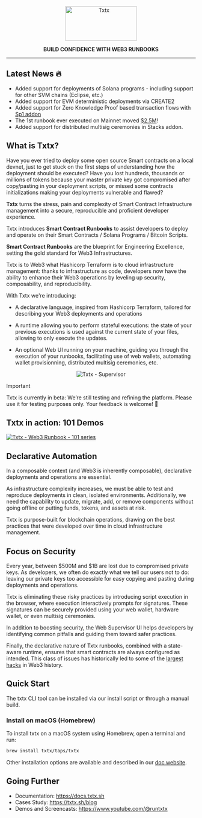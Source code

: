 <div align="center">

<picture>
  <source media="(prefers-color-scheme: dark)" srcset="https://raw.githubusercontent.com/txtx/txtx/main/doc/assets/dark-theme.png">
  <source media="(prefers-color-scheme: light)" srcset="https://raw.githubusercontent.com/txtx/txtx/main/doc/assets/light-theme.png">
  <img alt="Txtx" width="190" height="92" style="max-width: 100%;">
</picture>

**BUILD CONFIDENCE WITH WEB3 RUNBOOKS**
______________________________________________________________________

<!-- [![License](https://img.shields.io/badge/License-Apache2-blue)](/LICENSE) -->
<!-- [![chat](https://img.shields.io/discord/1179456777406922913?logo=discord&logoColor=white&color=%235765F2)](https://discord.gg/rqXmWsn2ja) -->
</div>

## Latest News 🔥

- Added support for deployments of Solana programs - including support for other SVM chains (Eclipse, etc.)
- Added support for EVM deterministic deployments via CREATE2
- Added support for Zero Knowledge Proof based transaction flows with [Sp1 addon](https://github.com/txtx/txtx/pull/140)
- The 1st runbook ever executed on Mainnet moved [$2.5M](https://explorer.hiro.so/txid/70f0b5d238fae566756526678939307b18673bd864b6d74eb5f050b3f8226855?chain=mainnet&api=https://api.hiro.so)!
- Added support for distributed multisig ceremonies in Stacks addon.

## What is Txtx?

Have you ever tried to deploy some open source Smart contracts on a local devnet, just to get stuck on the first steps of understanding how the deployment should be executed? Have you lost hundreds, thousands or millions of tokens because your master private key got compromised after copy/pasting in your deployment scripts, or missed some contracts initializations making your deployments vulnerable and flawed?

**Txtx** turns the stress, pain and complexity of Smart Contract Infrastructure management into a secure, reproducible and proficient developer experience. 

Txtx introduces **Smart Contract Runbooks** to assist developers to deploy and operate on their Smart Contracts / Solana Programs / Bitcoin Scripts.

**Smart Contract Runbooks** are the blueprint for Engineering Excellence, setting the gold standard for Web3 Infrastructures. 

Txtx is to Web3 what Hashicorp Terraform is to cloud infrastructure management: thanks to infrastructure as code, developers now have the ability to enhance their Web3 operations by leveling up security, composability, and reproducibility.

With Txtx we're introducing:

- A declarative language, inspired from Hashicorp Terraform, tailored for describing your Web3 deployments and operations

- A runtime allowing you to perform stateful executions: the state of your previous executions is used against the current state of your files, allowing to only execute the updates.

- An optional Web UI running on your machine, guiding you through the execution of your runbooks, facilitating use of web wallets, automating wallet provisionning, distributed multisig ceremonies, etc.

<div align="center">
  <picture>
    <source srcset="https://raw.githubusercontent.com/txtx/txtx/main/doc/assets/supervisor.png">
    <img alt="Txtx - Supervisor" style="max-width: 60%;">
  </picture>
</div>

> [!IMPORTANT]
> Txtx is currently in beta: We’re still testing and refining the platform. Please use it for testing purposes only. Your feedback is welcome! 🙌

## Txtx in action: 101 Demos 

<a href="https://www.youtube.com/playlist?list=PL0FMgRjJMRzMcA23x6y_1lkxXUmuqOlKu">
  <picture>
    <source srcset="https://raw.githubusercontent.com/txtx/txtx/main/doc/assets/youtube.png">
    <img alt="Txtx - Web3 Runbook - 101 series" style="max-width: 100%;">
  </picture>
</a>

## Declarative Automation

In a composable context (and Web3 is inherently composable), declarative deployments and operations are essential.

As infrastructure complexity increases, we must be able to test and reproduce deployments in clean, isolated environments. Additionally, we need the capability to update, migrate, add, or remove components without going offline or putting funds, tokens, and assets at risk.

Txtx is purpose-built for blockchain operations, drawing on the best practices that were developed over time in cloud infrastructure management.

## Focus on Security

Every year, between $500M and $1B are lost due to compromised private keys. As developers, we often do exactly what we tell our users not to do: leaving our private keys too accessible for easy copying and pasting during deployments and operations.

Txtx is eliminating these risky practices by introducing script execution in the browser, where execution interactively prompts for signatures. These signatures can be securely provided using your web wallet, hardware wallet, or even multisig ceremonies.

In addition to boosting security, the Web Supervisor UI helps developers by identifying common pitfalls and guiding them toward safer practices.

Finally, the declarative nature of Txtx runbooks, combined with a state-aware runtime, ensures that smart contracts are always configured as intended. This class of issues has historically led to some of the [largest hacks](https://www.theverge.com/2022/2/3/22916111/wormhole-hack-github-error-325-million-theft-ethereum-solana) in Web3 history.


## Quick Start

The txtx CLI tool can be installed via our install script or through a manual build.

### Install on macOS (Homebrew)

To install txtx on a macOS system using Homebrew, open a terminal and run:

```bash
brew install txtx/taps/txtx
```

Other installation options are available and described in our [doc website](https://docs.txtx.sh/install).

## Going Further

- Documentation: https://docs.txtx.sh
- Cases Study: https://txtx.sh/blog
- Demos and Screencasts: https://www.youtube.com/@runtxtx
